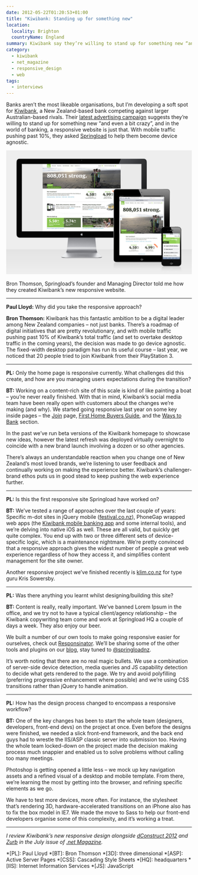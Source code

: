 ```yaml
---
date: 2012-05-22T01:20:53+01:00
title: "Kiwibank: Standing up for something new"
location:
  locality: Brighton
  countryName: England
summary: Kiwibank say they’re willing to stand up for something new “and even a bit crazy”. In the world of banking, a responsive website is just that.
category:
  - kiwibank
  - net_magazine
  - responsive_design
  - web
tags:
  - interviews
---
```


Banks aren’t the most likeable organisations, but I’m developing a soft spot for [Kiwibank][1], a New Zealand-based bank competing against larger Australian-based rivals. Their [latest advertising campaign][2] suggests they’re willing to stand up for something new “and even a bit crazy”, and in the world of banking, a responsive website is just that. With mobile traffic pushing past 10%, they asked [Springload][3] to help them become device agnostic.

![Screenshot of the homepage of the new Kiwibank website.](../media/2012/143/a1/image.jpg "The new Kiwibank homepage viewed on different devices.")

Bron Thomson, Springload’s founder and Managing Director told me how they created Kiwibank’s new responsive website.

---

**Paul Lloyd:** Why did you take the responsive approach?

**Bron Thomson:** Kiwibank has this fantastic ambition to be a digital leader among New Zealand companies – not just banks. There’s a roadmap of digital initiatives that are pretty revolutionary, and with mobile traffic pushing past 10% of Kiwibank’s total traffic (and set to overtake desktop traffic in the coming years), the decision was made to go device agnostic. The fixed-width desktop paradigm has run its useful course – last year, we noticed that 20 people tried to join Kiwibank from their PlayStation 3.

---

**PL:** Only the home page is responsive currently. What challenges did this create, and how are you managing users expectations during the transition?

**BT:** Working on a content-rich site of this scale is kind of like painting a boat – you’re never really finished. With that in mind, Kiwibank’s social media team have been really open with customers about the changes we’re making (and why). We started going responsive last year on some key inside pages – the [Join][4] page, [First Home Buyers Guide][5], and the [Ways to Bank][6] section.

In the past we’ve run beta versions of the Kiwibank homepage to showcase new ideas, however the latest refresh was deployed virtually overnight to coincide with a new brand launch involving a dozen or so other agencies.

There’s always an understandable reaction when you change one of New Zealand’s most loved brands, we’re listening to user feedback and continually working on making the experience better. Kiwibank’s challenger-brand ethos puts us in good stead to keep pushing the web experience further.

---

**PL:** Is this the first responsive site Springload have worked on?

**BT:** We’ve tested a range of approaches over the last couple of years: Specific m-dot sites in jQuery mobile ([festival.co.nz][7]), PhoneGap wrapped web apps (the [Kiwibank mobile banking app][8] and some internal tools), and we’re delving into native iOS as well. These are all valid, but quickly get quite complex. You end up with two or three different sets of device-specific logic, which is a maintenance nightmare. We’re pretty convinced that a responsive approach gives the widest number of people a great web experience regardless of how they access it, and simplifies content management for the site owner.

Another responsive project we’ve finished recently is [klim.co.nz][9] for type guru Kris Sowersby.

---

**PL:** Was there anything you learnt whilst designing/building this site?

**BT:** Content is really, really important. We’ve banned Lorem Ipsum in the office, and we try not to have a typical client/agency relationship – the Kiwibank copywriting team come and work at Springload HQ a couple of days a week. They also enjoy our beer.

We built a number of our own tools to make going responsive easier for ourselves, check out [Responsinator][10]. We’ll be sharing some of the other tools and plugins on our [blog][11], stay tuned to [@springloadnz][12].

It’s worth noting that there are no real magic bullets. We use a combination of server-side device detection, media queries and JS capability detection to decide what gets rendered to the page. We try and avoid polyfilling (preferring progressive enhancement where possible) and we’re using CSS transitions rather than jQuery to handle animation.

---

**PL:** How has the design process changed to encompass a responsive workflow?

**BT:** One of the key changes has been to start the whole team (designers, developers, front-end devs) on the project at once. Even before the designs were finished, we needed a slick front-end framework, and the back end guys had to wrestle the IIS/ASP classic server into submission too. Having the whole team locked-down on the project made the decision making process much snappier and enabled us to solve problems without calling too many meetings.

Photoshop is getting opened a little less – we mock up key navigation assets and a refined visual of a desktop and mobile template. From there, we’re learning the most by getting into the browser, and refining specific elements as we go.

We have to test more devices, more often. For instance, the stylesheet that’s rendering 3D, hardware-accelerated transitions on an iPhone also has to fix the box model in IE7. We made the move to Sass to help our front-end developers organise some of this complexity, and it’s working a treat.

---

_I review Kiwibank’s new responsive design alongside [dConstruct 2012][13] and [Zurb][14] in the July issue of [.net Magazine][15]._

[1]: https://www.kiwibank.co.nz/
[2]: https://www.youtube.com/watch?v=UyaakUyciGg
[3]: http://www.springload.co.nz/
[4]: https://www.kiwibank.co.nz/join/
[5]: https://www.kiwibank.co.nz/personal-banking/home-loans/first-home-buyers/
[6]: https://www.kiwibank.co.nz/personal-banking/ways-to-bank/
[7]: http://festival.co.nz/
[8]: http://itunes.apple.com/nz/app/kiwibank-mobile-banking/id504216653
[9]: http://klim.co.nz/
[10]: http://www.responsinator.com/
[11]: http://www.springload.co.nz/love-the-web/
[12]: https://twitter.com/springloadnz
[13]: http://2012.dconstruct.org/
[14]: http://zurb.com/
[15]: http://www.netmagazine.com/shop/magazines/july-2012-229

*[PL]: Paul Lloyd
*[BT]: Bron Thomson
*[3D]: three dimensional
*[ASP]: Active Server Pages
*[CSS]: Cascading Style Sheets
*[HQ]: headquarters
*[IIS]: Internet Information Services
*[JS]: JavaScript
